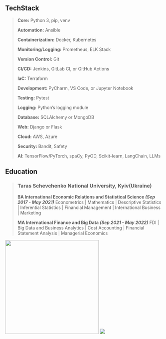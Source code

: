 ## TechStack
> **Core:** Python 3, pip, venv
> 
> **Automation:** Ansible
> 
> **Containerization:** Docker, Kubernetes
> 
> **Monitoring/Logging:** Prometheus, ELK Stack
> 
> **Version Control:** Git
> 
> **CI/CD:** Jenkins, GitLab CI, or GitHub Actions
> 
> **IaC:** Terraform
> 
> **Development:** PyCharm, VS Code, or Jupyter Notebook
> 
> **Testing:** Pytest
> 
> **Logging:** Python’s logging module
> 
> **Database:** SQLAlchemy or MongoDB
> 
> **Web:** Django or Flask
> 
> **Cloud:** AWS, Azure
> 
> **Security:** Bandit, Safety
> 
> **AI**: TensorFlow/PyTorch, spaCy, PyOD, Scikit-learn, LangChain, LLMs
## Education
> ### Taras Schevchenko National University, Kyiv(Ukraine)
> 
> **BA International Economic Relations and Statistical Science *(Sep 2017 - May 2021)***
> Econometrics | Mathematics | Descriptive Statistics | Inferential Statistics | Financial Management | International Business | Marketing
> 
> **MA International Finance and Big Data *(Sep 2021 - May 2022)***
> FDI | Big Data and Business Analytics | Cost Accounting | Financial Statement Analysis | Managerial Economics

 <img src="https://github.com/NikitaSmirnov22/git_for_geeks/blob/main/giphy2.gif" width="300" height="300"> <img src="https://github.com/NikitaSmirnov22/git_for_geeks/blob/main/nerdo.gif"> 
